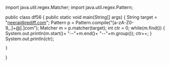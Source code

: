 import java.util.regex.Matcher;
import java.util.regex.Pattern;

public class df56 {
    public static void main(String[] args) {
        String target = "neeraj@rediff.com";
        Pattern p = Pattern.compile("[a-zA-Z0-9_.]+[@](gmail|yahoo|rediff)[.]com");
        Matcher m = p.matcher(target);
        int ctr = 0;
        while(m.find())
        {
            System.out.println(m.start()+ "--"+m.end()+ "--"+m.group());
            ctr++;
        }
        System.out.println(ctr);

    }

}
